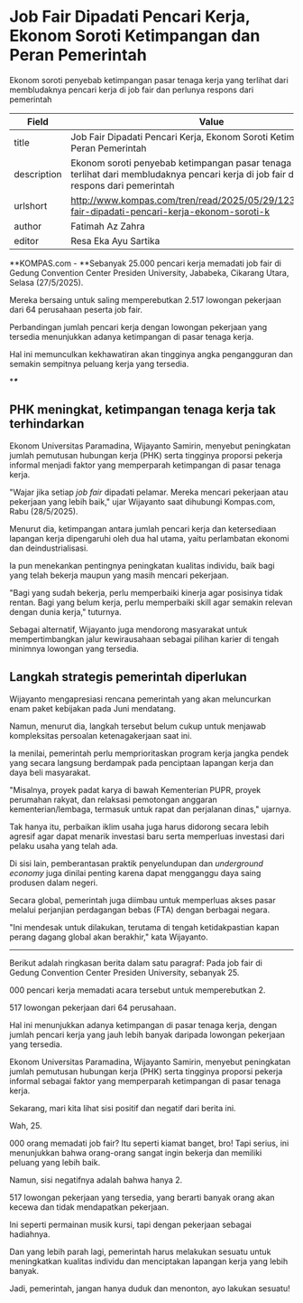 # Job Fair Dipadati Pencari Kerja, Ekonom Soroti Ketimpangan dan Peran Pemerintah

Ekonom soroti penyebab ketimpangan pasar tenaga kerja yang terlihat dari membludaknya pencari kerja di job fair dan perlunya respons dari pemerintah

| Field       | Value                                                       |
|-------------|-------------------------------------------------------------|
| title       | Job Fair Dipadati Pencari Kerja, Ekonom Soroti Ketimpangan dan Peran Pemerintah |
| description | Ekonom soroti penyebab ketimpangan pasar tenaga kerja yang terlihat dari membludaknya pencari kerja di job fair dan perlunya respons dari pemerintah |
| urlshort    | http://www.kompas.com/tren/read/2025/05/29/123000165/job-fair-dipadati-pencari-kerja-ekonom-soroti-k |
| author      | Fatimah Az Zahra |
| editor      | Resa Eka Ayu Sartika |

**KOMPAS.com - **Sebanyak 25.000 pencari kerja memadati job fair di Gedung Convention Center Presiden University, Jababeka, Cikarang Utara, Selasa (27/5/2025).

Mereka bersaing untuk saling memperebutkan 2.517 lowongan pekerjaan dari 64 perusahaan peserta job fair.

Perbandingan jumlah pencari kerja dengan lowongan pekerjaan yang tersedia menunjukkan adanya ketimpangan di pasar tenaga kerja.

Hal ini memunculkan kekhawatiran akan tingginya angka pengangguran dan semakin sempitnya peluang kerja yang tersedia.

****\****

## PHK meningkat, ketimpangan tenaga kerja tak terhindarkan

Ekonom Universitas Paramadina, Wijayanto Samirin, menyebut peningkatan jumlah pemutusan hubungan kerja (PHK) serta tingginya proporsi pekerja informal menjadi faktor yang memperparah ketimpangan di pasar tenaga kerja.

\"Wajar jika setiap *job fair* dipadati pelamar. Mereka mencari pekerjaan atau pekerjaan yang lebih baik,\" ujar Wijayanto saat dihubungi Kompas.com, Rabu (28/5/2025).

Menurut dia, ketimpangan antara jumlah pencari kerja dan ketersediaan lapangan kerja dipengaruhi oleh dua hal utama, yaitu perlambatan ekonomi dan deindustrialisasi.

Ia pun menekankan pentingnya peningkatan kualitas individu, baik bagi yang telah bekerja maupun yang masih mencari pekerjaan.

\"Bagi yang sudah bekerja, perlu memperbaiki kinerja agar posisinya tidak rentan. Bagi yang belum kerja, perlu memperbaiki skill agar semakin relevan dengan dunia kerja,\" tuturnya.

Sebagai alternatif, Wijayanto juga mendorong masyarakat untuk mempertimbangkan jalur kewirausahaan sebagai pilihan karier di tengah minimnya lowongan yang tersedia.

## Langkah strategis pemerintah diperlukan

Wijayanto mengapresiasi rencana pemerintah yang akan meluncurkan enam paket kebijakan pada Juni mendatang.

Namun, menurut dia, langkah tersebut belum cukup untuk menjawab kompleksitas persoalan ketenagakerjaan saat ini.

Ia menilai, pemerintah perlu memprioritaskan program kerja jangka pendek yang secara langsung berdampak pada penciptaan lapangan kerja dan daya beli masyarakat.

\"Misalnya, proyek padat karya di bawah Kementerian PUPR, proyek perumahan rakyat, dan relaksasi pemotongan anggaran kementerian/lembaga, termasuk untuk rapat dan perjalanan dinas,\" ujarnya.

Tak hanya itu, perbaikan iklim usaha juga harus didorong secara lebih agresif agar dapat menarik investasi baru serta memperluas investasi dari pelaku usaha yang telah ada.

Di sisi lain, pemberantasan praktik penyelundupan dan *underground economy* juga dinilai penting karena dapat mengganggu daya saing produsen dalam negeri.

Secara global, pemerintah juga diimbau untuk memperluas akses pasar melalui perjanjian perdagangan bebas (FTA) dengan berbagai negara.

\"Ini mendesak untuk dilakukan, terutama di tengah ketidakpastian kapan perang dagang global akan berakhir,\" kata Wijayanto.

---
Berikut adalah ringkasan berita dalam satu paragraf: Pada job fair di Gedung Convention Center Presiden University, sebanyak 25.

000 pencari kerja memadati acara tersebut untuk memperebutkan 2.

517 lowongan pekerjaan dari 64 perusahaan.

 Hal ini menunjukkan adanya ketimpangan di pasar tenaga kerja, dengan jumlah pencari kerja yang jauh lebih banyak daripada lowongan pekerjaan yang tersedia.

 Ekonom Universitas Paramadina, Wijayanto Samirin, menyebut peningkatan jumlah pemutusan hubungan kerja (PHK) serta tingginya proporsi pekerja informal sebagai faktor yang memperparah ketimpangan di pasar tenaga kerja.



Sekarang, mari kita lihat sisi positif dan negatif dari berita ini.

 Wah, 25.

000 orang memadati job fair? Itu seperti kiamat banget, bro! Tapi serius, ini menunjukkan bahwa orang-orang sangat ingin bekerja dan memiliki peluang yang lebih baik.

 Namun, sisi negatifnya adalah bahwa hanya 2.

517 lowongan pekerjaan yang tersedia, yang berarti banyak orang akan kecewa dan tidak mendapatkan pekerjaan.

 Ini seperti permainan musik kursi, tapi dengan pekerjaan sebagai hadiahnya.

 Dan yang lebih parah lagi, pemerintah harus melakukan sesuatu untuk meningkatkan kualitas individu dan menciptakan lapangan kerja yang lebih banyak.

 Jadi, pemerintah, jangan hanya duduk dan menonton, ayo lakukan sesuatu!
